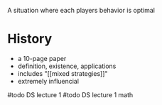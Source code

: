 A situation where each players behavior is optimal
# History
- a 10-page paper
- definition, existence, applications
- includes "[[mixed strategies]]"
- extremely influencial

#todo DS lecture 1
#todo DS lecture 1 math

